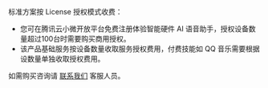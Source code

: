 标准方案按 License 授权模式收费：
- 您可在腾讯云小微开放平台免费注册体验智能硬件 AI 语音助手，授权设备数量超过100台时需要购买商用授权。
- 该产品基础服务按设备数量收取服务授权费用，付费技能如 QQ 音乐需要根据设数量单独收取授权费用。

如需购买咨询请 [联系我们](https://cloud.tencent.com/about/connect) 客服人员。
